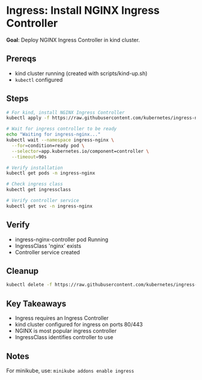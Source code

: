# Ingress: Install NGINX Ingress Controller

**Goal**: Deploy NGINX Ingress Controller in kind cluster.

## Prereqs

- kind cluster running (created with scripts/kind-up.sh)
- `kubectl` configured

## Steps

```bash
# For kind, install NGINX Ingress Controller
kubectl apply -f https://raw.githubusercontent.com/kubernetes/ingress-nginx/main/deploy/static/provider/kind/deploy.yaml

# Wait for ingress controller to be ready
echo "Waiting for ingress-nginx..."
kubectl wait --namespace ingress-nginx \
  --for=condition=ready pod \
  --selector=app.kubernetes.io/component=controller \
  --timeout=90s

# Verify installation
kubectl get pods -n ingress-nginx

# Check ingress class
kubectl get ingressclass

# Verify controller service
kubectl get svc -n ingress-nginx
```

## Verify

- ingress-nginx-controller pod Running
- IngressClass 'nginx' exists
- Controller service created

## Cleanup

```bash
kubectl delete -f https://raw.githubusercontent.com/kubernetes/ingress-nginx/main/deploy/static/provider/kind/deploy.yaml 2>/dev/null || true
```

## Key Takeaways

- Ingress requires an Ingress Controller
- kind cluster configured for ingress on ports 80/443
- NGINX is most popular ingress controller
- IngressClass identifies controller to use

## Notes

For minikube, use: `minikube addons enable ingress`
